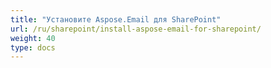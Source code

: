 ```yaml
---
title: "Установите Aspose.Email для SharePoint"
url: /ru/sharepoint/install-aspose-email-for-sharepoint/
weight: 40
type: docs
---
```

